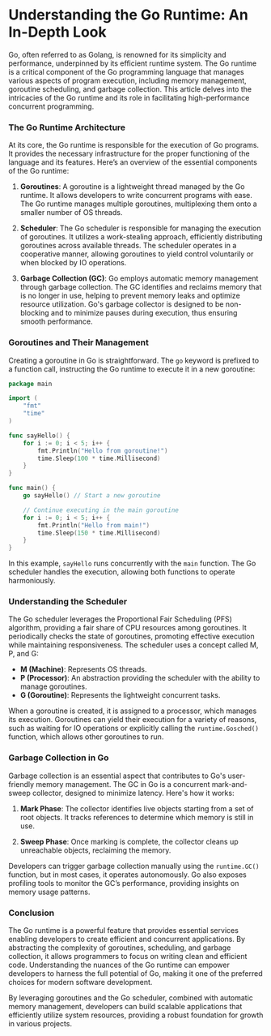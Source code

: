 # Understanding the Go Runtime: An In-Depth Look

Go, often referred to as Golang, is renowned for its simplicity and performance, underpinned by its efficient runtime system. The Go runtime is a critical component of the Go programming language that manages various aspects of program execution, including memory management, goroutine scheduling, and garbage collection. This article delves into the intricacies of the Go runtime and its role in facilitating high-performance concurrent programming.

### The Go Runtime Architecture

At its core, the Go runtime is responsible for the execution of Go programs. It provides the necessary infrastructure for the proper functioning of the language and its features. Here’s an overview of the essential components of the Go runtime:

1. **Goroutines**: A goroutine is a lightweight thread managed by the Go runtime. It allows developers to write concurrent programs with ease. The Go runtime manages multiple goroutines, multiplexing them onto a smaller number of OS threads.

2. **Scheduler**: The Go scheduler is responsible for managing the execution of goroutines. It utilizes a work-stealing approach, efficiently distributing goroutines across available threads. The scheduler operates in a cooperative manner, allowing goroutines to yield control voluntarily or when blocked by IO operations.

3. **Garbage Collection (GC)**: Go employs automatic memory management through garbage collection. The GC identifies and reclaims memory that is no longer in use, helping to prevent memory leaks and optimize resource utilization. Go's garbage collector is designed to be non-blocking and to minimize pauses during execution, thus ensuring smooth performance.

### Goroutines and Their Management

Creating a goroutine in Go is straightforward. The `go` keyword is prefixed to a function call, instructing the Go runtime to execute it in a new goroutine:

```go
package main

import (
	"fmt"
	"time"
)

func sayHello() {
	for i := 0; i < 5; i++ {
		fmt.Println("Hello from goroutine!")
		time.Sleep(100 * time.Millisecond)
	}
}

func main() {
	go sayHello() // Start a new goroutine

	// Continue executing in the main goroutine
	for i := 0; i < 5; i++ {
		fmt.Println("Hello from main!")
		time.Sleep(150 * time.Millisecond)
	}
}
```

In this example, `sayHello` runs concurrently with the `main` function. The Go scheduler handles the execution, allowing both functions to operate harmoniously.

### Understanding the Scheduler

The Go scheduler leverages the Proportional Fair Scheduling (PFS) algorithm, providing a fair share of CPU resources among goroutines. It periodically checks the state of goroutines, promoting effective execution while maintaining responsiveness. The scheduler uses a concept called M, P, and G:

- **M (Machine)**: Represents OS threads.
- **P (Processor)**: An abstraction providing the scheduler with the ability to manage goroutines.
- **G (Goroutine)**: Represents the lightweight concurrent tasks.

When a goroutine is created, it is assigned to a processor, which manages its execution. Goroutines can yield their execution for a variety of reasons, such as waiting for IO operations or explicitly calling the `runtime.Gosched()` function, which allows other goroutines to run.

### Garbage Collection in Go

Garbage collection is an essential aspect that contributes to Go's user-friendly memory management. The GC in Go is a concurrent mark-and-sweep collector, designed to minimize latency. Here's how it works:

1. **Mark Phase**: The collector identifies live objects starting from a set of root objects. It tracks references to determine which memory is still in use.

2. **Sweep Phase**: Once marking is complete, the collector cleans up unreachable objects, reclaiming the memory.

Developers can trigger garbage collection manually using the `runtime.GC()` function, but in most cases, it operates autonomously. Go also exposes profiling tools to monitor the GC’s performance, providing insights on memory usage patterns.

### Conclusion

The Go runtime is a powerful feature that provides essential services enabling developers to create efficient and concurrent applications. By abstracting the complexity of goroutines, scheduling, and garbage collection, it allows programmers to focus on writing clean and efficient code. Understanding the nuances of the Go runtime can empower developers to harness the full potential of Go, making it one of the preferred choices for modern software development.

By leveraging goroutines and the Go scheduler, combined with automatic memory management, developers can build scalable applications that efficiently utilize system resources, providing a robust foundation for growth in various projects.